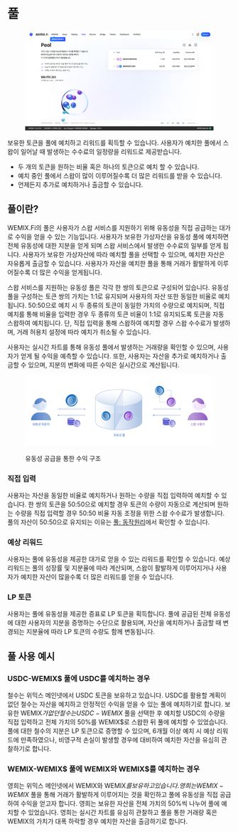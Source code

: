 # 풀

<figure><img src="../../.gitbook/assets/pool.png" alt=""><figcaption></figcaption></figure>

보유한 토큰을 풀에 예치하고 리워드를 획득할 수 있습니다. 사용자가 예치한 풀에서 스왑이 일어날 때 발생하는 수수료의 일정량을 리워드로 제공받습니다.

* 두 개의 토큰을 원하는 비율 혹은 하나의 토큰으로 예치 할 수 있습니다.
* 예치 중인 풀에서 스왑이 많이 이루어질수록 더 많은 리워드를 받을 수 있습니다.
* 언제든지 추가로 예치하거나 출금할 수 있습니다.

## 풀이란?

WEMIX.Fi의 풀은 사용자가 스왑 서비스를 지원하기 위해 유동성을 직접 공급하는 대가로 수익을 얻을 수 있는 기능입니다. 사용자가 보유한 가상자산을 유동성 풀에 예치하면 전체 유동성에 대한 지분을 얻게 되며 스왑 서비스에서 발생한 수수료의 일부를 얻게 됩니다. 사용자가 보유한 가상자산에 따라 예치할 풀을 선택할 수 있으며, 예치한 자산은 자유롭게 출금할 수 있습니다. 사용자가 자산을 예치한 풀을 통해 거래가 활발하게 이루어질수록 더 많은 수익을 얻게됩니다.

스왑 서비스를 지원하는 유동성 풀은 각각 한 쌍의 토큰으로 구성되어 있습니다. 유동성 풀을 구성하는 토큰 쌍의 가치는 1:1로 유지되며 사용자의 자산 또한 동일한 비율로 예치됩니다. 50:50으로 예치 시 두 종류의 토큰이 동일한 가치의 수량으로 예치되며, 직접 예치를 통해 비율을 입력한 경우 두 종류의 토큰 비율이 1:1로 유지되도록 토큰을 자동 스왑하여 예치됩니다. 단, 직접 입력을 통해 스왑하여 예치할 경우 스왑 수수료가 발생하며, 거래 허용치 설정에 따라 예치가 취소될 수 있습니다.

사용자는 실시간 차트를 통해 유동성 풀에서 발생하는 거래량을 확인할 수 있으며, 사용자가 얻게 될 수익을 예측할 수 있습니다. 또한, 사용자는 자산을 추가로 예치하거나 출금할 수 있으며, 지분의 변화에 따른 수익은 실시간으로 계산됩니다.

<figure><img src="../../.gitbook/assets/02_Pool.png" alt=""><figcaption><p>유동성 공급을 통한 수익 구조</p></figcaption></figure>

### 직접 입력

사용자는 자산을 동일한 비율로 예치하거나 원하는 수량을 직접 입력하여 예치할 수 있습니다. 한 쌍의 토큰을 50:50으로 예치할 경우 토큰의 수량이 자동으로 계산되며 원하는 수량을 직접 입력할 경우 50:50 비율 자동 조정을 위한 스왑 수수료가 발생합니다. 풀의 자산이 50:50으로 유지되는 이유는 [풀: 동작원리](undefined.md)에서 확인할 수 있습니다.

### 예상 리워드

사용자는 풀에 유동성을 제공한 대가로 얻을 수 있는 리워드를 확인할 수 있습니다. 예상 리워드는 풀의 성장률 및 지분율에 따라 계산되며, 스왑이 활발하게 이루어지거나 사용자가 예치한 자산이 많을수록 더 많은 리워드를 얻을 수 있습니다.

### LP 토큰

사용자는 풀에 유동성을 제공한 증표로 LP 토큰을 획득합니다. 풀에 공급된 전체 유동성에 대한 사용자의 지분을 증명하는 수단으로 활용되며, 자산을 예치하거나 출금할 때 변경되는 지분율에 따라 LP 토큰의 수량도 함께 변동됩니다.

## 풀 사용 예시

### **USDC-WEMIX$ 풀에 USDC를 예치하는 경우**

철수는 위믹스 메인넷에서 USDC 토큰을 보유하고 있습니다. USDC를 활용할 계획이 없던 철수는 자산을 예치하고 안정적인 수익을 얻을 수 있는 풀에 예치하기로 합니다. 보유한 WEMIX$가 없던 철수는 USDC-WEMIX$ 풀을 선택한 후 예치할 USDC의 수량을 직접 입력하고 전체 가치의 50%를 WEMIX$로 스왑한 뒤 풀에 예치할 수 있었습니다. 풀에 대한 철수의 지분은 LP 토큰으로 증명할 수 있으며, 6개월 이상 예치 시 예상 리워드에 만족하였으나, 비영구적 손실이 발생할 경우에 대비하여 예치한 자산을 유심히 관찰하기로 합니다.

### **WEMIX-WEMIX$ 풀에 WEMIX와 WEMIX$를 예치하는 경우**

영희는 위믹스 메인넷에서 WEMIX와 WEMIX$를  보유하고 있습니다. 영희는 WEMIX-WEMIX$ 풀을 통해 거래가 활발하게 이루어지는 것을 확인하고 풀에 유동성을 직접 공급하여 수익을 얻고자 합니다. 영희는 보유한 자산을 전체 가치의 50%씩 나누어 풀에 예치할 수 있었습니다. 영희는 실시간 차트를 유심히 관찰하고 풀을 통한 거래량 혹은 WEMIX의 가치가 대폭 하락할 경우 예치한 자산을 출금하기로 합니다.
